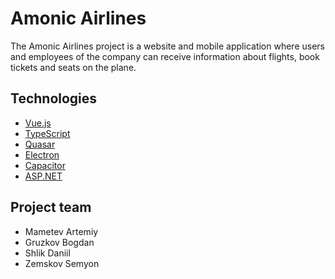 # Amonic Airlines
The Amonic Airlines project is a website and mobile application where users and employees of the company can receive information about flights, book tickets and seats on the plane.

## Technologies
- [Vue.js](https://vuejs.org/)
- [TypeScript](https://www.typescriptlang.org/)
- [Quasar](https://quasar.dev/)
- [Electron](https://www.electronjs.org/)
- [Capacitor](https://capacitorjs.com/)
- [ASP.NET](https://dotnet.microsoft.com/en-us/apps/aspnet)

## Project team
- Mametev Artemiy
- Gruzkov Bogdan
- Shlik Daniil
- Zemskov Semyon
